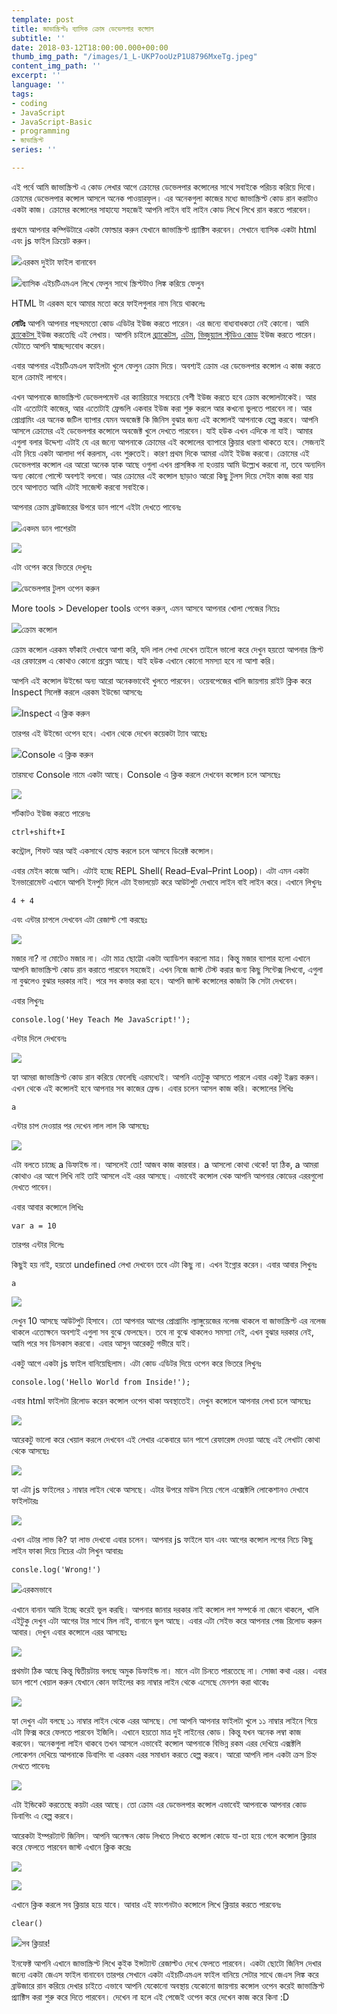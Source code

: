 ```yaml
---
template: post
title: জাভাস্ক্রিপ্টঃ ব্যাসিক ক্রোম ডেভেলপার কন্সোল
subtitle: ''
date: 2018-03-12T18:00:00.000+00:00
thumb_img_path: "/images/1_L-UKP7ooUzP1U8796MxeTg.jpeg"
content_img_path: ''
excerpt: ''
language: ''
tags:
- coding
- JavaScript
- JavaScript-Basic
- programming
- জাভাস্ক্রিপ্ট
series: ''

---
```

এই পর্বে আমি জাভাস্ক্রিপ্ট এ কোড লেখার আগে ক্রোমের ডেভেলপার কন্সোলের সাথে সবাইকে পরিচয় করিয়ে দিবো। ক্রোমের ডেভেলপার কন্সোল আসলে অনেক পাওয়ারফুল। এর অনেকগুলা কাজের মধ্যে জাভাস্ক্রিপ্ট কোড রান করাটাও একটা কাজ। ক্রোমের কন্সোলের সাহায্যে সহজেই আপনি লাইন বাই লাইন কোড লিখে লিখে রান করতে পারবেন।

প্রথমে আপনার কম্পিউটারে একটা ফোল্ডার করুন যেখানে জাভাস্ক্রিপ্ট প্র্যাক্টিস করবেন। সেখানে ব্যাসিক একটা html এবং js ফাইল ক্রিয়েট করুন।

![](https://cdn-images-1.medium.com/max/800/1*bB_Bp2bywmrO8ViRoiAYwg.png)এরকম দুইটা ফাইল বানাবেন

![](https://cdn-images-1.medium.com/max/800/1*0WtubogBKce9UMUVVWNelw.png)ব্যাসিক এইচটিএমএল লিখে ফেলুন সাথে স্ক্রিপ্টটাও লিঙ্ক করিয়ে ফেলুন

HTML টা এরকম হবে আমার মতো করে ফাইলগুলার নাম নিয়ে থাকলেঃ

**নোটঃ** আপনি আপনার পছন্দমতো কোড এডিটর ইউজ করতে পারেন। এর জন্যে বাধ্যবাধকতা নেই কোনো। আমি [ব্র্যাকেটস ](http://brackets.io/)ইউজ করতেছি এই লেখায়। আপনি চাইলে [ব্র্যাকেটস](http://brackets.io/), [এটম](https://atom.io/), [ভিজুয়্যাল স্টুডিও কোড](https://code.visualstudio.com/) ইউজ করতে পারেন। যেটাতে আপনি স্বাচ্ছন্দ্যবোধ করেন।

এবার আপনার এইচটিএমএল ফাইলটা খুলে ফেলুন ক্রোম দিয়ে। অবশ্যই ক্রোম এর ডেভেলপার কন্সোল এ কাজ করতে হলে ক্রোমই লাগবে।

এখন আপনাকে জাভাস্ক্রিপ্ট ডেভেলপমেন্ট এর ক্যারিয়ারে সবচেয়ে বেশী ইউজ করতে হবে ক্রোম কন্সোলটাকেই। আর এটা এতোটাই কাজের, আর এতোটাই ফ্রেন্ডলি একবার ইউজ করা শুরু করলে আর কখনো ভুলতে পারবেন না। আর প্রোগ্রামিং এর অনেক জটিল ব্যাপার যেমন অবজেক্ট কি জিনিস বুঝার জন্য এই কন্সোলই আপনাকে হেল্প করবে। আপনি আসলে ক্রোমের এই ডেভেলপার কন্সোলে অবজেক্ট খুলে দেখতে পারবেন। যাই হউক এখন এদিকে না যাই। আমার এগুলা বলার উদ্দেশ্য এটাই যে এর জন্যে আপনাকে ক্রোমের এই কন্সোলের ব্যাপারে ক্লিয়ার ধারণা থাকতে হবে। সেজন্যই এটা নিয়ে একটা আলাদা পর্ব করলাম, এবং শুরুতেই। কারণ প্রথম দিকে আমরা এটাই ইউজ করবো। ক্রোমের এই ডেভেলপার কন্সোল এর আরো অনেক হ্যাক আছে ওগুলা এখন প্রাসঙ্গিক না হওয়ায় আমি উল্ল্যেখ করবো না, তবে অন্যদিন অন্য কোনো পোস্টে অবশ্যই বলবো। আর ক্রোমের এই কন্সোল ছাড়াও আরো কিছু টুলস দিয়ে সেইম কাজ করা যায় তবে আপাতত আমি এটাই সাজেস্ট করবো সবাইকে।

আপনার ক্রোম ব্রাউজারের উপরে ডান পাশে এইটা দেখতে পাবেনঃ

![](https://cdn-images-1.medium.com/max/800/1*FXws8geGNCptv_4wrn_i5g.png)একদম ডান পাশেরটা

![](https://cdn-images-1.medium.com/max/800/1*J6wTG-xz9G_C2X9_DCh7tw.png)

এটা ওপেন করে ভিতরে দেখুনঃ

![](https://cdn-images-1.medium.com/max/800/1*6PrsmLKrAXCROw0g1ScfKw.png)ডেভেলপার টুলস ওপেন করুন

More tools > Developer tools ওপেন করুন, এমন আসবে আপনার খোলা পেজের নিচেঃ

![](https://cdn-images-1.medium.com/max/800/1*fXt5m_7UfdblIs1iBYooVQ.png)ক্রোম কন্সোল

ক্রোম কন্সোল এরকম ফাঁকাই দেখাবে আশা করি, যদি লাল লেখা দেখেন তাইলে ভালো করে দেখুন হয়তো আপনার স্ক্রিপ্ট এর রেফারেন্স এ কোথাও কোনো প্রব্লেম আছে। যাই হউক এখানে কোনো সমস্যা হবে না আশা করি।

আপনি এই কন্সোল উইন্ডো অন্য আরো অনেকভাবেই খুলতে পারবেন। ওয়েবপেজের খালি জায়গায় রাইট ক্লিক করে Inspect সিলেক্ট করলে এরকম ইউন্ডো আসবেঃ

![](https://cdn-images-1.medium.com/max/800/1*6fOqg5uSVqHMXwCHShNqgg.png)Inspect এ ক্লিক করুন

তারপর এই উইন্ডো ওপেন হবে। এখান থেকে দেখেন কয়েকটা ট্যাব আছেঃ

![](https://cdn-images-1.medium.com/max/800/1*VJgestx9amseQKu-mw0Wug.png)Console এ ক্লিক করুন

তারমধ্যে Console নামে একটা আছে। Console এ ক্লিক করলে দেখবেন কন্সোল চলে আসছেঃ

![](https://cdn-images-1.medium.com/max/800/1*BJT2gOPJHdkHQhpkDdYHzg.png)

শর্টকাটও ইউজ করতে পারেনঃ

    ctrl+shift+I

কন্ট্রোল, শিফট আর আই একসাথে হোল্ড করলে চলে আসবে ডিরেক্ট কন্সোল।

এবার মেইন কাজে আসি। এটাই হচ্ছে REPL Shell( Read–Eval–Print Loop)। এটা এমন একটা ইনভারোমেন্ট এখানে আপনি ইনপুট দিলে এটা ইভালয়েট করে আউটপুট দেখাবে লাইন বাই লাইন করে। এখানে লিখুনঃ

    4 + 4

এবং এন্টার চাপলে দেখবেন এটা রেজাল্ট শো করছেঃ

![](https://cdn-images-1.medium.com/max/800/1*DHoeAWH9rlq0KYslAE6vfQ.png)

মজার না? না মোটেও মজার না। এটা মাত্র ছোট্টো একটা অ্যাডিশন করলো মাত্র। কিন্তু মজার ব্যাপার হলো এখানে আপনি জাভাস্ক্রিপ্ট কোড রান করাতে পারবেন সহজেই। এখন নিজে জাস্ট টেস্ট করার জন্য কিছু সিন্টেক্স লিখবো, এগুলা না বুঝলেও বুঝার দরকার নাই। পরে সব কভার করা হবে। আপনি জাস্ট কন্সোলের কাজটা কি সেটা দেখবেন।

এবার লিখুনঃ

    console.log('Hey Teach Me JavaScript!');

এন্টার দিলে দেখবেনঃ

![](https://cdn-images-1.medium.com/max/800/1*vuY5OKmv-Dh8d2l-DeyklA.png)

হ্যা আমরা জাভাস্ক্রিপ্ট কোড রান করিয়ে ফেলেছি এরমধ্যেই। আপনি এতটুকু আসতে পারলে এবার একটু ইঞ্জয় করুন। এখন থেকে এই কন্সোলই হবে আপনার সব কাজের ফ্রেন্ড। এবার চলেন আসল কাজ করি। কন্সোলের লিখিঃ

    a

এন্টার চাপ দেওয়ার পর দেখেন লাল লাল কি আসছেঃ

![](https://cdn-images-1.medium.com/max/800/1*1Xo9vfl7hqX5jmZkn_juZA.png)

এটা বলতে চাচ্ছে a ডিফাইন্ড না। আসলেই তো! আজব কাজ কারবার। a আসলো কোথা থেকে! হ্যা ঠিক, a আমরা কোথাও এর আগে লিখি নাই তাই আসলে এই এরর আসছে। এভাবেই কন্সোল থেক আপনি আপনার কোডের এররগুলো দেখতে পাবেন।

এবার আবার কন্সোলে লিখিঃ

    var a = 10

তারপর এন্টার দিলেঃ

কিছুই হয় নাই, হয়তো undefined লেখা দেখবেন তবে এটা কিছু না। এখন ইগ্নোর করেন। এবার আবার লিখুনঃ

    a

![](https://cdn-images-1.medium.com/max/800/1*UIG9Q4HoZ_u0nt2LVRXeMw.png)

দেখুন 10 আসছে আউটপুট হিসাবে। তো আপনার আগের প্রোগ্রামিং ল্যাঙ্গুয়েজের নলেজ থাকলে বা জাভাস্ক্রিপ্ট এর নলেজ থাকলে এতোক্ষনে অবশ্যই এগুলা সব বুঝে ফেলছেন। তবে না বুঝে থাকলেও সমস্যা নেই, এখন বুঝার দরকার নেই, আমি পরে সব ডিসকাস করবো। এবার আসুন আরেকটু গভীরে যাই।

একটু আগে একটা js ফাইল বানিয়েছিলাম। এটা কোড এডিটর দিয়ে ওপেন করে ভিতরে লিখুনঃ

    console.log('Hello World from Inside!');

এবার html ফাইলটা রিলোড করেন কন্সোল ওপেন থাকা অবস্থাতেই। দেখুন কন্সোলে আপনার লেখা চলে আসছেঃ

![](https://cdn-images-1.medium.com/max/800/1*IOmNTSgLSYptkOH9eOYqQQ.png)

আরেকটু ভালো করে খেয়াল করলে দেখবেন এই লেখার একেবারে ডান পাশে রেফারেন্স দেওয়া আছে এই লেখাটা কোথা থেকে আসছেঃ

![](https://cdn-images-1.medium.com/max/800/1*Q_RJDMHrf4N0MCeb92N3-Q.png)

হ্যা এটা js ফাইলের ১ নাম্বার লাইন থেকে আসছে। এটার উপরে মাউস নিয়ে গেলে এক্সেক্টলি লোকেশানও দেখাবে ফাইলটারঃ

![](https://cdn-images-1.medium.com/max/800/1*o37-aIhwoV7hluDv5Wk3dw.png)

এখন এটার লাভ কি? হ্যা লাভ দেখবো এবার চলেন। আপনার js ফাইলে যান এবং আগের কন্সোল লগের নিচে কিছু লাইন ফাকা দিয়ে নিচের এটা লিখুন আবারঃ

    consle.log('Wrong!')

![](https://cdn-images-1.medium.com/max/800/1*aa5RjAp1fHMo9f2OTJ1BPw.png)এরকমভাবে

এখানে বানান আমি ইচ্ছে করেই ভুল করছি। আপনার জানার দরকার নাই কন্সোল লগ সম্পর্কে না জেনে থাকলে, খালি এইটুকু দেখুন এটা আগের টার সাথে মিল নাই, বানানে ভুল আছে। এবার এটা সেইভ করে আপনার পেজ রিলোড করুন আবার। দেখুন এবার কন্সোলে এরর আসছেঃ

![](https://cdn-images-1.medium.com/max/800/1*_uAzlQ5yTNqQQJGc-B3xBg.png)

প্রথমটা ঠিক আছে কিন্তু দ্বিতীয়টায় বলছে অমুক ডিফাইন্ড না। মানে এটা চিনতে পারতেছে না। সোজা কথা এরর। এবার ডান পাশে খেয়াল করুন যেখানে কোন ফাইলের কয় নাম্বার লাইন থেকে এসেছে মেনশন করা থাকেঃ

![](https://cdn-images-1.medium.com/max/800/1*QBR-jqZl0x27ymlyvo6TPg.png)

হ্যা দেখুন এটা বলছে ১১ নাম্বার লাইন থেকে এরর আসছে। সো আপনি আপনার ফাইলটা খুলে ১১ নাম্বার লাইনে গিয়ে এটা ফিক্স করে ফেলতে পারবেন ইজিলি। এখানে হয়তো মাত্র দুই লাইনের কোড। কিন্তু যখন অনেক লম্বা কাজ করবেন। অনেকগুলা লাইন থাকবে তখন আসলে এভাবেই কন্সোল আপনাকে বিভিন্ন রকম এরর দেখিয়ে এক্সক্টলি লোকেশন দেখিয়ে আপনাকে ডিবাগিং বা এরকম এরর সমাধান করতে হেল্প করবে। আরো আপনি লাল একটা ক্রস চিহ্ন দেখতে পাবেনঃ

![](https://cdn-images-1.medium.com/max/800/1*IoG6mFNODyNjnRGKpAYxRg.png)

এটা ইন্ডিকেট করতেছে কয়টা এরর আছে। তো ক্রোম এর ডেভেলপার কন্সোল এভাবেই আপনাকে আপনার কোড ডিবাগিং এ হেল্প করবে।

আরেকটা ইম্পরট্যান্ট জিনিস। আপনি অনেক্ষন কোড লিখতে লিখতে কন্সোল কোডে যা-তা হয়ে গেলে কন্সোল ক্লিয়ার করে ফেলতে পারবেন জাস্ট এখানে ক্লিক করেঃ

![](https://cdn-images-1.medium.com/max/800/1*4fO8XHyHVuc6iwkTrOdvRw.png)

![](https://cdn-images-1.medium.com/max/800/1*U8Ow46A0rHh-qCwYYI4SRA.png)

এখানে ক্লিক করলে সব ক্লিয়ার হয়ে যাবে। আবার এই ফাংশনটাও কন্সোলে লিখে ক্লিয়ার করতে পারবেনঃ

    clear()

![](https://cdn-images-1.medium.com/max/800/1*eGmNWYy9FH6Ms_0Ns6n8fA.png)সব ক্লিয়ার!

ইনফেক্ট আপনি এখানে জাভাস্ক্রিপ্ট লিখে কুইক ইন্সট্যান্ট রেজাল্টও দেখে ফেলতে পারবেন। একটা ছোটো জিনিস দেখার জন্যে একটা জেএস ফাইল বানাবেন তারপর সেখানে একটা এইচটিএমএল ফাইল বানিয়ে সেটার সাথে জেএস লিঙ্ক করে ব্রাউজারে রান করিয়ে দেখার চাইতে এভাবে আপনি যেকোনো অবস্থায় যেকোনো জায়গায় কন্সোল ওপেন করেই জাভাস্ক্রিপ্ট প্র্যাক্টিস করা শুরু করে দিতে পারবেন। দেখেন না হলে এই পেজেই ওপেন করে দেখেন কাজ করে কিনা :D